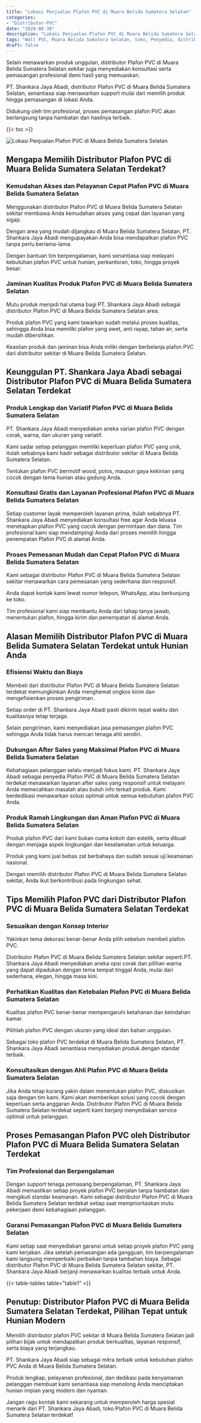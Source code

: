 ```yaml
---
title: "Lokasi Penjualan Plafon PVC di Muara Belida Sumatera Selatan"
categories: 
- "Distributor-PVC"
date: "2024-08-30"
description: "Lokasi Penjualan Plafon PVC di Muara Belida Sumatera Selatan untuk tempat tinggal, perkantoran, dan gerai. Produk unggulan, pilihan motif, pilihan warna menarik, beserta layanan instalasi oleh teknisi ahli dan garansi resmi!|Layanan distribusi Plafon PVC di Muara Belida Sumatera Selatan bagi keperluan rumah, office, maupun toko, beserta panel berkualitas dan pemasangan oleh tim berpengalaman serta jaminan resmi.|Solusi Plafon PVC di Muara Belida Sumatera Selatan yang andal untuk rumah, perkantoran, serta toko, bersama produk berkualitas dan instalasi dikerjakan oleh tim ahli serta jaminan resmi.|Distribusi Plafon PVC di Muara Belida Sumatera Selatan untuk hunian, office, serta ritel, beserta panel berkualitas dan pemasangan dikerjakan oleh tenaga ahli berpengalaman, dilengkapi dengan garansi resmi.}"
tags: "Wall PVC, Muara Belida Sumatera Selatan, toko, Penyedia, distributor"
draft: false
---
```


Selain menawarkan produk unggulan, distributor Plafon PVC di Muara Belida Sumatera Selatan sekitar juga menyediakan konsultasi serta pemasangan profesional demi hasil yang memuaskan.

PT. Shankara Jaya Abadi, distributor Plafon PVC di Muara Belida Sumatera Selatan, senantiasa siap menawarkan support mulai dari memilih produk hingga pemasangan di lokasi Anda.

Didukung oleh tim profesional, proses pemasangan plafon PVC akan berlangsung tanpa hambatan dan hasilnya terbaik.

{{< toc >}}

![Lokasi Penjualan Plafon PVC di Muara Belida Sumatera Selatan](/images/Distributor-PVC/Lokasi-Penjualan-Plafon-PVC-di-Muara-Belida-Sumatera-Selatan.png)


## Mengapa Memilih Distributor Plafon PVC di Muara Belida Sumatera Selatan Terdekat?

### Kemudahan Akses dan Pelayanan Cepat Plafon PVC di Muara Belida Sumatera Selatan

Menggunakan distributor Plafon PVC di Muara Belida Sumatera Selatan sekitar membawa Anda kemudahan akses yang cepat dan layanan yang sigap.

Dengan area yang mudah dijangkau di Muara Belida Sumatera Selatan, PT. Shankara Jaya Abadi mengupayakan Anda bisa mendapatkan plafon PVC tanpa perlu berlama-lama.

Dengan bantuan tim berpengalaman, kami senantiasa siap melayani kebutuhan plafon PVC untuk hunian, perkantoran, toko, hingga proyek besar.

### Jaminan Kualitas Produk Plafon PVC di Muara Belida Sumatera Selatan

Mutu produk menjadi hal utama bagi PT. Shankara Jaya Abadi sebagai distributor Plafon PVC di Muara Belida Sumatera Selatan area.

Produk plafon PVC yang kami tawarkan sudah melalui proses kualitas, sehingga Anda bisa memiliki plafon yang awet, anti rayap, tahan air, serta mudah dibersihkan.

Keaslian produk dan jaminan bisa Anda miliki dengan berbelanja plafon PVC dari distributor sekitar di Muara Belida Sumatera Selatan.

## Keunggulan PT. Shankara Jaya Abadi sebagai Distributor Plafon PVC di Muara Belida Sumatera Selatan Terdekat

### Produk Lengkap dan Variatif Plafon PVC di Muara Belida Sumatera Selatan

PT. Shankara Jaya Abadi menyediakan aneka varian plafon PVC dengan corak, warna, dan ukuran yang variatif.

Kami sadar setiap pelanggan memiliki keperluan plafon PVC yang unik, itulah sebabnya kami hadir sebagai distributor sekitar di Muara Belida Sumatera Selatan.

Tentukan plafon PVC bermotif wood, polos, maupun gaya kekinian yang cocok dengan tema hunian atau gedung Anda.

### Konsultasi Gratis dan Layanan Profesional Plafon PVC di Muara Belida Sumatera Selatan

Setiap customer layak memperoleh layanan prima, itulah sebabnya PT. Shankara Jaya Abadi menyediakan konsultasi free agar Anda leluasa menetapkan plafon PVC yang cocok dengan permintaan dan dana. Tim profesional kami siap mendampingi Anda dari proses memilih hingga penempatan Plafon PVC di alamat Anda.

### Proses Pemesanan Mudah dan Cepat Plafon PVC di Muara Belida Sumatera Selatan

Kami sebagai distributor Plafon PVC di Muara Belida Sumatera Selatan sekitar menawarkan cara pemesanan yang sederhana dan responsif.

Anda dapat kontak kami lewat nomor telepon, WhatsApp, atau berkunjung ke toko.

Tim profesional kami siap membantu Anda dari tahap tanya jawab, menentukan plafon, hingga kirim dan penempatan di alamat Anda.

## Alasan Memilih Distributor Plafon PVC di Muara Belida Sumatera Selatan Terdekat untuk Hunian Anda

### Efisiensi Waktu dan Biaya

Membeli dari distributor Plafon PVC di Muara Belida Sumatera Selatan terdekat memungkinkan Anda menghemat ongkos kirim dan mengefisienkan proses pengiriman.

Setiap order di PT. Shankara Jaya Abadi pasti dikirim tepat waktu dan kualitasnya tetap terjaga.

Selain pengiriman, kami menyediakan jasa pemasangan plafon PVC sehingga Anda tidak harus mencari tenaga ahli sendiri.

### Dukungan After Sales yang Maksimal Plafon PVC di Muara Belida Sumatera Selatan

Kebahagiaan pelanggan selalu menjadi fokus kami. PT. Shankara Jaya Abadi sebagai penyedia Plafon PVC di Muara Belida Sumatera Selatan terdekat menawarkan layanan after sales yang responsif untuk melayani Anda memecahkan masalah atau butuh info terkait produk. Kami berdedikasi menawarkan solusi optimal untuk semua kebutuhan plafon PVC Anda.

### Produk Ramah Lingkungan dan Aman Plafon PVC di Muara Belida Sumatera Selatan

Produk plafon PVC dari kami bukan cuma kokoh dan estetik, serta dibuat dengan menjaga aspek lingkungan dan keselamatan untuk keluarga.

Produk yang kami jual bebas zat berbahaya dan sudah sesuai uji keamanan nasional.

Dengan memilih distributor Plafon PVC di Muara Belida Sumatera Selatan sekitar, Anda ikut berkontribusi pada lingkungan sehat.

## Tips Memilih Plafon PVC dari Distributor Plafon PVC di Muara Belida Sumatera Selatan Terdekat

### Sesuaikan dengan Konsep Interior

Yakinkan tema dekorasi benar-benar Anda pilih sebelum membeli plafon PVC.

Distributor Plafon PVC di Muara Belida Sumatera Selatan sekitar seperti PT. Shankara Jaya Abadi menyediakan aneka opsi corak dan pilihan warna yang dapat dipadukan dengan tema tempat tinggal Anda, mulai dari sederhana, elegan, hingga masa kini.

### Perhatikan Kualitas dan Ketebalan Plafon PVC di Muara Belida Sumatera Selatan

Kualitas plafon PVC benar-benar mempengaruhi ketahanan dan keindahan kamar.

Pilihlah plafon PVC dengan ukuran yang ideal dan bahan unggulan.

Sebagai toko plafon PVC terdekat di Muara Belida Sumatera Selatan, PT. Shankara Jaya Abadi senantiasa menyediakan produk dengan standar terbaik.

### Konsultasikan dengan Ahli Plafon PVC di Muara Belida Sumatera Selatan

Jika Anda tetap kurang yakin dalam menentukan plafon PVC, diskusikan saja dengan tim kami. Kami akan memberikan solusi yang cocok dengan keperluan serta anggaran Anda. Distributor Plafon PVC di Muara Belida Sumatera Selatan terdekat seperti kami berjanji menyediakan service optimal untuk pelanggan.

## Proses Pemasangan Plafon PVC oleh Distributor Plafon PVC di Muara Belida Sumatera Selatan Terdekat

### Tim Profesional dan Berpengalaman

Dengan support tenaga pemasang berpengalaman, PT. Shankara Jaya Abadi memastikan setiap proyek plafon PVC berjalan tanpa hambatan dan mengikuti standar keamanan. Kami sebagai distributor Plafon PVC di Muara Belida Sumatera Selatan terdekat setiap saat memprioritaskan mutu pekerjaan demi kebahagiaan pelanggan.

### Garansi Pemasangan Plafon PVC di Muara Belida Sumatera Selatan

Kami setiap saat menyediakan garansi untuk setiap proyek plafon PVC yang kami kerjakan. Jika setelah pemasangan ada gangguan, tim berpengalaman kami langsung memperbaiki perbaikan tanpa tambahan biaya. Sebagai distributor Plafon PVC di Muara Belida Sumatera Selatan sekitar, PT. Shankara Jaya Abadi berjanji menawarkan kualitas terbaik untuk Anda.

{{< table-tables table="table1" >}}

## Penutup: Distributor Plafon PVC di Muara Belida Sumatera Selatan Terdekat, Pilihan Tepat untuk Hunian Modern

Memilih distributor plafon PVC sekitar di Muara Belida Sumatera Selatan jadi pilihan bijak untuk mendapatkan produk berkualitas, layanan responsif, serta biaya yang terjangkau.

PT. Shankara Jaya Abadi siap sebagai mitra terbaik untuk kebutuhan plafon PVC Anda di Muara Belida Sumatera Selatan.

Produk lengkap, pelayanan profesional, dan dedikasi pada kenyamanan pelanggan membuat kami senantiasa siap menolong Anda menciptakan hunian impian yang modern dan nyaman.

Jangan ragu kontak kami sekarang untuk memperoleh harga spesial menarik dari PT. Shankara Jaya Abadi, toko Plafon PVC di Muara Belida Sumatera Selatan terdekat!